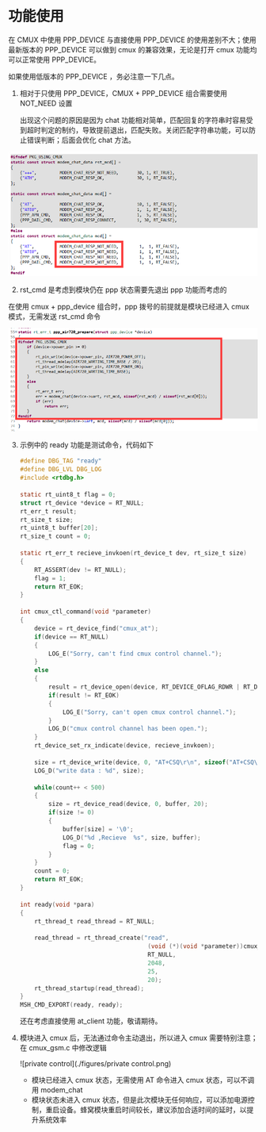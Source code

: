 # 功能使用

在 CMUX 中使用 PPP_DEVICE 与直接使用 PPP_DEVICE 的使用差别不大；使用最新版本的 PPP_DEVICE 可以做到 cmux 的兼容效果，无论是打开 cmux 功能均可以正常使用 PPP_DEVICE。



如果使用低版本的 PPP_DEVICE ，务必注意一下几点。

1. 相对于只使用 PPP_DEVICE，CMUX + PPP_DEVICE 组合需要使用 NOT_NEED 设置

   出现这个问题的原因是因为 chat 功能相对简单，匹配回复的字符串时容易受到超时判定的制约，导致提前退出，匹配失败。关闭匹配字符串功能，可以防止错误判断；后面会优化 chat 方法。

![modify](./figures/modify.png)

2. rst_cmd 是考虑到模块仍在 ppp 状态需要先退出 ppp 功能而考虑的

在使用 cmux + ppp_device 组合时，ppp 拨号的前提就是模块已经进入 cmux 模式，无需发送 rst_cmd 命令

![modify](./figures/prepare_modify.png)

3. 示例中的 ready 功能是测试命令，代码如下

   ```c
   #define DBG_TAG "ready"
   #define DBG_LVL DBG_LOG
   #include <rtdbg.h>
   
   static rt_uint8_t flag = 0;
   struct rt_device *device = RT_NULL;
   rt_err_t result;
   rt_size_t size;
   rt_uint8_t buffer[20];
   rt_size_t count = 0;
   
   static rt_err_t recieve_invkoen(rt_device_t dev, rt_size_t size)
   {
       RT_ASSERT(dev != RT_NULL);
       flag = 1;
       return RT_EOK;
   }
   
   int cmux_ctl_command(void *parameter)
   {
       device = rt_device_find("cmux_at");
       if(device == RT_NULL)
       {
           LOG_E("Sorry, can't find cmux control channel.");
       }
       else
       {
           result = rt_device_open(device, RT_DEVICE_OFLAG_RDWR | RT_DEVICE_FLAG_DMA_RX);
           if(result != RT_EOK)
           {
               LOG_E("Sorry, can't open cmux control channel.");
           }
           LOG_D("cmux control channel has been open.");
       }
       rt_device_set_rx_indicate(device, recieve_invkoen);
   
       size = rt_device_write(device, 0, "AT+CSQ\r\n", sizeof("AT+CSQ\r\n"));
       LOG_D("write data : %d", size);
   
       while(count++ < 500)
       {
           size = rt_device_read(device, 0, buffer, 20);
           if(size != 0)
           {
               buffer[size] = '\0';
               LOG_D("%d ,Recieve  %s", size, buffer);
               flag = 0;
           }
       }
       count = 0;
       return RT_EOK;
   }
   
   int ready(void *para)
   {
       rt_thread_t read_thread = RT_NULL;
   
       read_thread = rt_thread_create("read",
                                       (void (*)(void *parameter))cmux_ctl_command,
                                       RT_NULL,
                                       2048,
                                       25,
                                       20);
       rt_thread_startup(read_thread);
   }
   MSH_CMD_EXPORT(ready, ready);
   ```

   还在考虑直接使用 at_client 功能，敬请期待。
   
4. 模块进入 cmux 后，无法通过命令主动退出，所以进入 cmux 需要特别注意；在 cmux_gsm.c 中修改逻辑

   ![private control](./figures/private control.png)

   * 模块已经进入 cmux 状态，无需使用 AT 命令进入 cmux 状态，可以不调用 modem_chat
   * 模块状态未进入 cmux 状态，但是此次模块无任何响应，可以添加电源控制，重启设备。蜂窝模块重启时间较长，建议添加合适时间的延时，以提升系统效率